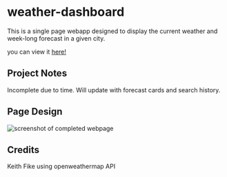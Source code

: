 # weather-dashboard

This is a single page webapp designed to display the current weather and week-long forecast in a given city.

you can view it [here!](https://gray-turtle.github.io/weather-dashboard/index.hmtl)

## Project Notes 

Incomplete due to time. Will update with forecast cards and search history.

## Page Design

![screenshot of completed webpage](.assets/full-site.png)

## Credits

Keith Fike
using openweathermap API
